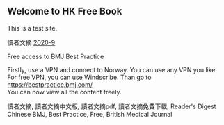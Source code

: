 ## Welcome to HK Free Book

This is a test site.

讀者文摘 [2020-9](https://libgen.is/book/index.php?md5=0BEE9B8DAD8EB86511B7617C2D26478C)  


Free access to BMJ Best Practice  

Firstly, use a VPN and connect to Norway. You can use any VPN you like. For free VPN, you can use Windscribe.
Than go to https://bestpractice.bmj.com/  
You can now view all the content freely.



















讀者文摘, 讀者文摘中文版, 讀者文摘pdf, 讀者文摘免費下載, Reader's Digest Chinese
BMJ, Best Practice, Free, British Medical Journal






